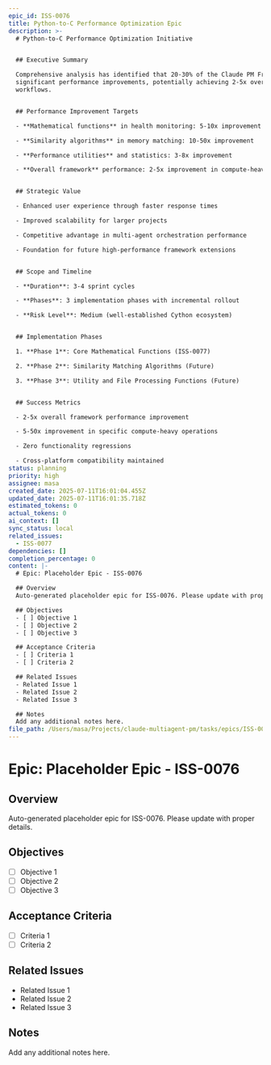 ```yaml
---
epic_id: ISS-0076
title: Python-to-C Performance Optimization Epic
description: >-
  # Python-to-C Performance Optimization Initiative


  ## Executive Summary

  Comprehensive analysis has identified that 20-30% of the Claude PM Framework Python code can be compiled to C for
  significant performance improvements, potentially achieving 2-5x overall framework performance gains in compute-heavy
  workflows.


  ## Performance Improvement Targets

  - **Mathematical functions** in health monitoring: 5-10x improvement

  - **Similarity algorithms** in memory matching: 10-50x improvement  

  - **Performance utilities** and statistics: 3-8x improvement

  - **Overall framework** performance: 2-5x improvement in compute-heavy workflows


  ## Strategic Value

  - Enhanced user experience through faster response times

  - Improved scalability for larger projects

  - Competitive advantage in multi-agent orchestration performance

  - Foundation for future high-performance framework extensions


  ## Scope and Timeline

  - **Duration**: 3-4 sprint cycles

  - **Phases**: 3 implementation phases with incremental rollout

  - **Risk Level**: Medium (well-established Cython ecosystem)


  ## Implementation Phases

  1. **Phase 1**: Core Mathematical Functions (ISS-0077)

  2. **Phase 2**: Similarity Matching Algorithms (Future)

  3. **Phase 3**: Utility and File Processing Functions (Future)


  ## Success Metrics

  - 2-5x overall framework performance improvement

  - 5-50x improvement in specific compute-heavy operations

  - Zero functionality regressions

  - Cross-platform compatibility maintained
status: planning
priority: high
assignee: masa
created_date: 2025-07-11T16:01:04.455Z
updated_date: 2025-07-11T16:01:35.718Z
estimated_tokens: 0
actual_tokens: 0
ai_context: []
sync_status: local
related_issues:
  - ISS-0077
dependencies: []
completion_percentage: 0
content: |-
  # Epic: Placeholder Epic - ISS-0076

  ## Overview
  Auto-generated placeholder epic for ISS-0076. Please update with proper details.

  ## Objectives
  - [ ] Objective 1
  - [ ] Objective 2
  - [ ] Objective 3

  ## Acceptance Criteria
  - [ ] Criteria 1
  - [ ] Criteria 2

  ## Related Issues
  - Related Issue 1
  - Related Issue 2
  - Related Issue 3

  ## Notes
  Add any additional notes here.
file_path: /Users/masa/Projects/claude-multiagent-pm/tasks/epics/ISS-0076-placeholder-epic.md
---
```


# Epic: Placeholder Epic - ISS-0076

## Overview
Auto-generated placeholder epic for ISS-0076. Please update with proper details.

## Objectives
- [ ] Objective 1
- [ ] Objective 2
- [ ] Objective 3

## Acceptance Criteria
- [ ] Criteria 1
- [ ] Criteria 2

## Related Issues
- Related Issue 1
- Related Issue 2
- Related Issue 3

## Notes
Add any additional notes here.
